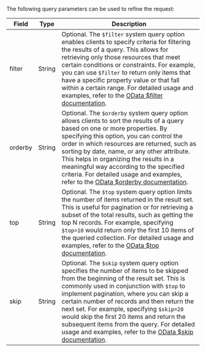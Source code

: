 The following query parameters can be used to refine the request:

| Field   | Type   | Description                                                                                          |
| ------- | ------ | ---------------------------------------------------------------------------------------------------- |
| filter  | String | Optional. The `$filter` system query option enables clients to specify criteria for filtering the results of a query. This allows for retrieving only those resources that meet certain conditions or constraints. For example, you can use `$filter` to return only items that have a specific property value or that fall within a certain range. For detailed usage and examples, refer to the [OData $filter documentation](https://www.odata.org/documentation/odata-v4/uri-conventions/#filter-system-query-option). |
| orderby | String | Optional. The `$orderby` system query option allows clients to sort the results of a query based on one or more properties. By specifying this option, you can control the order in which resources are returned, such as sorting by date, name, or any other attribute. This helps in organizing the results in a meaningful way according to the specified criteria. For detailed usage and examples, refer to the [OData $orderby documentation](https://www.odata.org/documentation/odata-v4/uri-conventions/#orderby-system-query-option). |
| top     | String | Optional. The `$top` system query option limits the number of items returned in the result set. This is useful for pagination or for retrieving a subset of the total results, such as getting the top N records. For example, specifying `$top=10` would return only the first 10 items of the queried collection. For detailed usage and examples, refer to the [OData $top documentation](https://www.odata.org/documentation/odata-v4/uri-conventions/#top-system-query-option). |
| skip    | String | Optional. The `$skip` system query option specifies the number of items to be skipped from the beginning of the result set. This is commonly used in conjunction with `$top` to implement pagination, where you can skip a certain number of records and then return the next set. For example, specifying `$skip=20` would skip the first 20 items and return the subsequent items from the query. For detailed usage and examples, refer to the [OData $skip documentation](https://www.odata.org/documentation/odata-v4/uri-conventions/#skip-system-query-option). |
